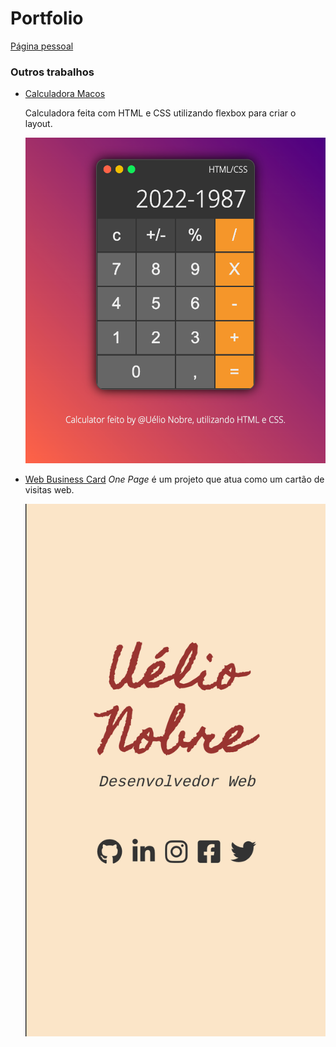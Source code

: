# Portfolio

[Página pessoal](https://unobre.com.br/portfolio/v1/#home)

### Outros trabalhos

- [Calculadora Macos](works/calculadora-macos)

  Calculadora feita com HTML e CSS utilizando flexbox para criar o layout.

  ![Screenshot](works/calculadora-macos/images/screenshot.png)

- [Web Business Card](works/app-bussiness-card)
  _One Page_ é um projeto que atua como um cartão de visitas web.

  ![Screenshot](works/app-bussiness-card/images/screenshot.png)
